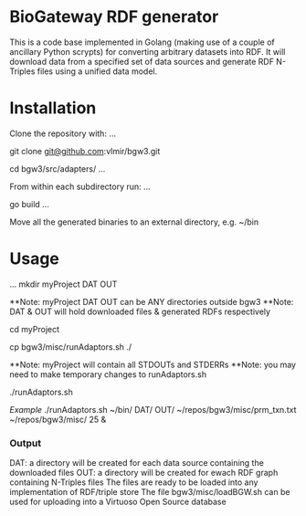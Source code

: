 # BioGateway RDF generator
This is a code base implemented in Golang (making use of a couple of ancillary Python scrypts) for converting arbitrary datasets into RDF.
It will download data from a specified set of data sources and generate RDF N-Triples files using a unified data model.

# Installation

Clone the repository with:
...

git clone git@github.com:vlmir/bgw3.git

cd bgw3/src/adapters/
...

From within each subdirectory run:
...

go build
...

Move all the generated binaries to an external directory, e.g. ~/bin

# Usage

...
mkdir myProject DAT OUT

**Note: myProject DAT OUT can be ANY directories outside bgw3
**Note: DAT & OUT will hold downloaded files & generated RDFs respectively


cd myProject

cp bgw3/misc/runAdaptors.sh ./

**Note: myProject will contain all STDOUTs and STDERRs
**Note: you may need to make temporary changes to runAdaptors.sh

./runAdaptors.sh <path to binaries> <path for downloading files> <path for RDFs> <path to a file mapping taxa and proteomes> <path to scripts> <OMIM version>

_Example_
./runAdaptors.sh ~/bin/ DAT/ OUT/ ~/repos/bgw3/misc/prm_txn.txt ~/repos/bgw3/misc/ 25 &

### Output
DAT: a directory will be created for each data source containing the downloaded files
OUT: a directory will be created for ewach RDF graph containing N-Triples files
The files are ready to be loaded into any implementation of RDF/triple store
The file bgw3/misc/loadBGW.sh can be used for uploading into a Virtuoso Open Source database
